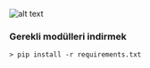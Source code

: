![alt text](https://i.imgyukle.com/2020/11/18/Ta28Z1.png)
### Gerekli modülleri indirmek

````shell
> pip install -r requirements.txt
````
